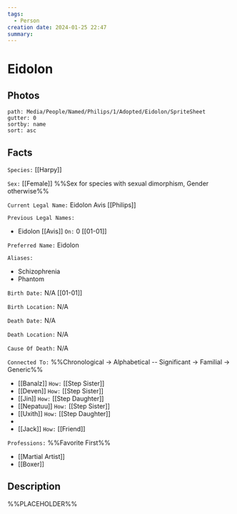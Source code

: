```yaml
---
tags:
  - Person
creation date: 2024-01-25 22:47
summary:
---
```

# Eidolon

## Photos

```img-gallery
path: Media/People/Named/Philips/1/Adopted/Eidolon/SpriteSheet
gutter: 0
sortby: name
sort: asc
```

## Facts

`Species:` [[Harpy]]

`Sex:` [[Female]] %%Sex for species with sexual dimorphism, Gender otherwise%%

`Current Legal Name:` Eidolon Avis [[Philips]]

`Previous Legal Names:`
- Eidolon [[Avis]] `On:` 0 [[01-01]]

`Preferred Name:` Eidolon

`Aliases:`
- Schizophrenia
- Phantom

`Birth Date:` N/A [[01-01]]

`Birth Location:` N/A

`Death Date:` N/A

`Death Location:` N/A

`Cause Of Death:` N/A

`Connected To:` %%Chronological -> Alphabetical -- Significant -> Familial -> Generic%%
- [[Banalz]] `How:` [[Step Sister]]
- [[Deven]] `How:` [[Step Sister]]
- [[Jin]] `How:` [[Step Daughter]]
- [[Nepatuu]] `How:` [[Step Sister]]
- [[Uxith]] `How:` [[Step Daughter]]
- 
- [[Jack]] `How:` [[Friend]]

`Professions:` %%Favorite First%%
- [[Martial Artist]]
- [[Boxer]]

## Description

%%PLACEHOLDER%%
